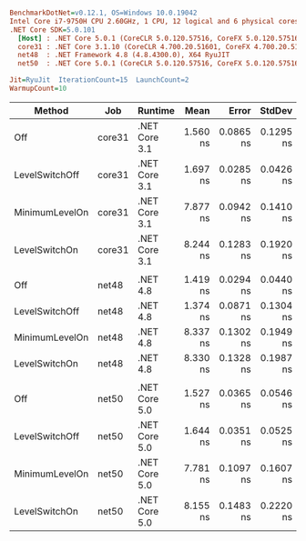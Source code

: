``` ini

BenchmarkDotNet=v0.12.1, OS=Windows 10.0.19042
Intel Core i7-9750H CPU 2.60GHz, 1 CPU, 12 logical and 6 physical cores
.NET Core SDK=5.0.101
  [Host] : .NET Core 5.0.1 (CoreCLR 5.0.120.57516, CoreFX 5.0.120.57516), X64 RyuJIT
  core31 : .NET Core 3.1.10 (CoreCLR 4.700.20.51601, CoreFX 4.700.20.51901), X64 RyuJIT
  net48  : .NET Framework 4.8 (4.8.4300.0), X64 RyuJIT
  net50  : .NET Core 5.0.1 (CoreCLR 5.0.120.57516, CoreFX 5.0.120.57516), X64 RyuJIT

Jit=RyuJit  IterationCount=15  LaunchCount=2  
WarmupCount=10  

```
|         Method |    Job |       Runtime |     Mean |     Error |    StdDev | Ratio | RatioSD |
|--------------- |------- |-------------- |---------:|----------:|----------:|------:|--------:|
|            Off | core31 | .NET Core 3.1 | 1.560 ns | 0.0865 ns | 0.1295 ns |  1.00 |    0.00 |
| LevelSwitchOff | core31 | .NET Core 3.1 | 1.697 ns | 0.0285 ns | 0.0426 ns |  1.10 |    0.10 |
| MinimumLevelOn | core31 | .NET Core 3.1 | 7.877 ns | 0.0942 ns | 0.1410 ns |  5.08 |    0.43 |
|  LevelSwitchOn | core31 | .NET Core 3.1 | 8.244 ns | 0.1283 ns | 0.1920 ns |  5.32 |    0.42 |
|                |        |               |          |           |           |       |         |
|            Off |  net48 |      .NET 4.8 | 1.419 ns | 0.0294 ns | 0.0440 ns |  1.00 |    0.00 |
| LevelSwitchOff |  net48 |      .NET 4.8 | 1.374 ns | 0.0871 ns | 0.1304 ns |  0.97 |    0.10 |
| MinimumLevelOn |  net48 |      .NET 4.8 | 8.337 ns | 0.1302 ns | 0.1949 ns |  5.88 |    0.23 |
|  LevelSwitchOn |  net48 |      .NET 4.8 | 8.330 ns | 0.1328 ns | 0.1987 ns |  5.88 |    0.24 |
|                |        |               |          |           |           |       |         |
|            Off |  net50 | .NET Core 5.0 | 1.527 ns | 0.0365 ns | 0.0546 ns |  1.00 |    0.00 |
| LevelSwitchOff |  net50 | .NET Core 5.0 | 1.644 ns | 0.0351 ns | 0.0525 ns |  1.08 |    0.05 |
| MinimumLevelOn |  net50 | .NET Core 5.0 | 7.781 ns | 0.1097 ns | 0.1607 ns |  5.10 |    0.21 |
|  LevelSwitchOn |  net50 | .NET Core 5.0 | 8.155 ns | 0.1483 ns | 0.2220 ns |  5.35 |    0.28 |
